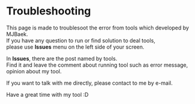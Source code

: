 # Troubleshooting

This page is made to troublesoot the error from tools which developed by MJBaek.  
If you have any question to run or find solution to deal tools,  
please use **Issues** menu on the left side of your screen.  
  
In **Issues**, there are the post named by tools.  
Find it and leave the comment about running tool such as error message, opinion about my tool.  

If you want to talk with me directly, please contact to me by e-mail.  
  
Have a great time with my tool :D  
  
    
      
